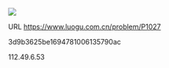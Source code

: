 ![](https://blocksrc.haplat.net/_bot_sbu/sbu-pic.gif)

URL https://www.luogu.com.cn/problem/P1027

3d9b3625be1694781006135790ac

112.49.6.53

